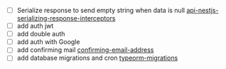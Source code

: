 - [ ] Serialize response to send empty string when data is null [api-nestjs-serializing-response-interceptors](https://wanago.io/2020/06/08/api-nestjs-serializing-response-interceptors/)
- [ ] add auth jwt
- [ ] add double auth
- [ ] add auth with Google 
- [ ] add confirming mail [confirming-email-address](https://wanago.io/2021/07/12/api-nestjs-confirming-email/)
- [ ] add database migrations and cron [typeorm-migrations](https://wanago.io/2022/07/25/api-nestjs-database-migrations-typeorm/)
